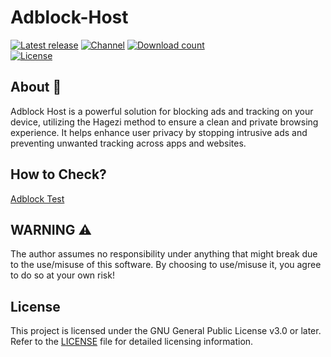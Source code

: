 # Adblock-Host 

[![Latest release](https://img.shields.io/github/v/release/ilovechella/Adblock-Host?label=Release&style=for-the-badge&logo=github&logoColor=white&labelColor=222)](https://github.com/ilovechella/Adblock-Host/releases/latest)
[![Channel](https://img.shields.io/badge/Follow-Telegram-white.svg?style=for-the-badge&logo=telegram&logoColor=white&labelColor=222)](https://t.me/chellaprojects)
[![Download count](https://img.shields.io/github/downloads/ilovechella/Adblock-Host/total?style=for-the-badge&logoColor=white&labelColor=222)](https://github.com/ilovechella/Adblock-Host/releases)  
[![License](https://img.shields.io/badge/GNU-white?style=for-the-badge&logo=andela&logoColor=white&label=License&labelColor=222)](./LICENSE)

## About 🫡

Adblock Host is a powerful solution for blocking ads and tracking on your device, utilizing the Hagezi method to ensure a clean and private browsing experience. It helps enhance user privacy by stopping intrusive ads and preventing unwanted tracking across apps and websites.

## How to Check?

[Adblock Test](https://d3ward.github.io/toolz/adblock)

## WARNING ⚠️

The author assumes no responsibility under anything that might break due to the use/misuse of this software. By choosing to use/misuse it, you agree to do so at your own risk!

## License

This project is licensed under the GNU General Public License v3.0 or later. Refer to the [LICENSE](/LICENSE) file for detailed licensing information.
